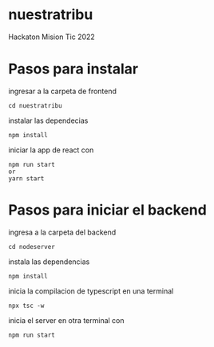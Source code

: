 # nuestratribu

Hackaton Mision Tic 2022

# Pasos para instalar

ingresar a la carpeta de frontend

```
cd nuestratribu
```

instalar las dependecias

```
npm install
```

iniciar la app de react con

```
npm run start
or
yarn start
```

# Pasos para iniciar el backend

ingresa a la carpeta del backend

```
cd nodeserver
```

instala las dependencias

```
npm install
```

inicia la compilacion de typescript en una terminal

```
npx tsc -w
```

inicia el server en otra terminal con

```
npm run start
```
